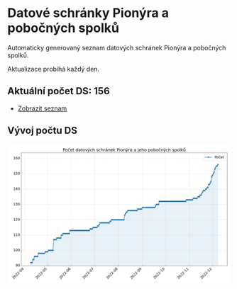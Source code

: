 # Datové schránky Pionýra a pobočných spolků

Automaticky generovaný seznam datových schránek Pionýra a pobočných spolků.

Aktualizace probíhá každý den.

## Aktuální počet DS: 156

- [Zobrazit seznam](datovky.csv)

## Vývoj počtu DS

![Vývoj počtu datových schránek](history.png)
